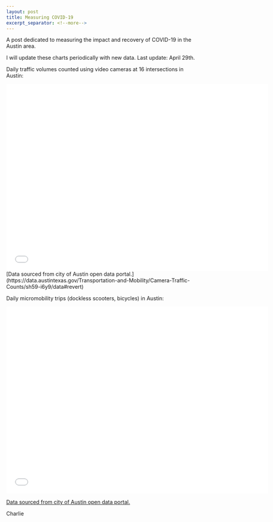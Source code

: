 ```yaml
---
layout: post
title: Measuring COVID-19
excerpt_separator: <!--more-->
---
```


A post dedicated to measuring the impact and recovery of COVID-19 in the Austin area. 

<!--more-->

I will update these charts periodically with new data. Last update: April 29th.  

Daily traffic volumes counted using video cameras at 16 intersections in Austin: 

<iframe width="700" height="500" frameborder="0" scrolling="no" src="//plotly.com/~charlie2343/60.embed?autosize=true&link=false"></iframe>
[Data sourced from city of Austin open data portal.](https://data.austintexas.gov/Transportation-and-Mobility/Camera-Traffic-Counts/sh59-i6y9/data#revert)

Daily micromobility trips (dockless scooters, bicycles) in Austin: 

<iframe width="700" height="500" frameborder="0" scrolling="no" src="//plotly.com/~charlie2343/62.embed?autosize=true&link=false"></iframe>

[Data sourced from city of Austin open data portal.](https://data.austintexas.gov/Transportation-and-Mobility/Shared-Micromobility-Vehicle-Trips/7d8e-dm7r/data)


Charlie
